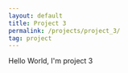 ```yaml
---
layout: default
title: Project 3
permalink: /projects/project_3/
tag: project
---
```


Hello World, I'm project 3
